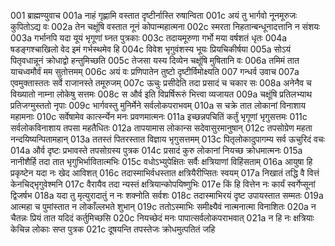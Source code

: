 001    ब्राह्मण्युवाच
001a	नाहं गृह्णामि वस्तात दृष्टीर्नास्ति रुषान्विता
001c	अयं तु भार्गवो नूनमूरुजः कुपितोऽद्य वः
002a	तेन चक्षूंषि वस्तात नूनं कोपान्महात्मना
002c	स्मरता निहतान्बन्धूनादत्तानि न संशयः
003a	गर्भानपि यदा यूयं भृगूणां घ्नत पुत्रकाः
003c	तदायमूरुणा गर्भो मया वर्षशतं धृतः
004a	षडङ्गश्चाखिलो वेद इमं गर्भस्थमेव हि
004c	विवेश भृगुवंशस्य भूयः प्रियचिकीर्षया
005a	सोऽयं पितृवधान्नूनं क्रोधाद्वो हन्तुमिच्छति
005c	तेजसा यस्य दिव्येन चक्षूंषि मुषितानि वः
006a	तमिमं तात याचध्वमौर्वं मम सुतोत्तमम्
006c	अयं वः प्रणिपातेन तुष्टो दृष्टीर्विमोक्ष्यति
007    गन्धर्व उवाच
007a	एवमुक्तास्ततः सर्वे राजानस्ते तमूरुजम्
007c	ऊचुः प्रसीदेति तदा प्रसादं च चकार सः
008a	अनेनैव च विख्यातो नाम्ना लोकेषु सत्तमः
008c	स और्व इति विप्रर्षिरूरुं भित्त्वा व्यजायत
009a	चक्षूंषि प्रतिलभ्याथ प्रतिजग्मुस्ततो नृपाः
009c	भार्गवस्तु मुनिर्मेने सर्वलोकपराभवम्
010a	स चक्रे तात लोकानां विनाशाय महामनाः
010c	सर्वेषामेव कार्त्स्न्येन मनः प्रवणमात्मनः
011a	इच्छन्नपचितिं कर्तुं भृगूणां भृगुसत्तमः
011c	सर्वलोकविनाशाय तपसा महतैधितः
012a	तापयामास लोकान्स सदेवासुरमानुषान्
012c	तपसोग्रेण महता नन्दयिष्यन्पितामहान्
013a	ततस्तं पितरस्तात विज्ञाय भृगुसत्तमम्
013c	पितृलोकादुपागम्य सर्व ऊचुरिदं वचः
014a	और्व दृष्टः प्रभावस्ते तपसोग्रस्य पुत्रक
014c	प्रसादं कुरु लोकानां नियच्छ क्रोधमात्मनः
015a	नानीशैर्हि तदा तात भृगुभिर्भावितात्मभिः
015c	वधोऽभ्युपेक्षितः सर्वैः क्षत्रियाणां विहिंसताम्
016a	आयुषा हि प्रकृष्टेन यदा नः खेद आविशत्
016c	तदास्माभिर्वधस्तात क्षत्रियैरीप्सितः स्वयम्
017a	निखातं तद्धि वै वित्तं केनचिद्भृगुवेश्मनि
017c	वैरायैव तदा न्यस्तं क्षत्रियान्कोपयिष्णुभिः
017e	किं हि वित्तेन नः कार्यं स्वर्गेप्सूनां द्विजर्षभ
018a	यदा तु मृत्युरादातुं न नः शक्नोति सर्वशः
018c	तदास्माभिरयं दृष्ट उपायस्तात सम्मतः
019a	आत्महा च पुमांस्तात न लोकाँल्लभते शुभान्
019c	ततोऽस्माभिः समीक्ष्यैवं नात्मनात्मा विनाशितः
020a	न चैतन्नः प्रियं तात यदिदं कर्तुमिच्छसि
020c	नियच्छेदं मनः पापात्सर्वलोकपराभवात्
021a	न हि नः क्षत्रियाः केचिन्न लोकाः सप्त पुत्रक
021c	दूषयन्ति तपस्तेजः क्रोधमुत्पतितं जहि
